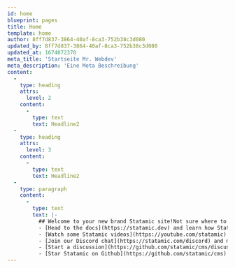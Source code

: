 ```yaml
---
id: home
blueprint: pages
title: Home
template: home
author: 8ff7d837-3864-40af-8ca3-752b38c3d080
updated_by: 8ff7d837-3864-40af-8ca3-752b38c3d080
updated_at: 1674072370
meta_title: 'Startseite Mr. Webdev'
meta_description: 'Eine Meta Beschreibung'
content:
  -
    type: heading
    attrs:
      level: 2
    content:
      -
        type: text
        text: Headline2
  -
    type: heading
    attrs:
      level: 3
    content:
      -
        type: text
        text: Headline2
  -
    type: paragraph
    content:
      -
        type: text
        text: |-
          ## Welcome to your new brand Statamic site!Not sure where to do next? Here are a few ideas, but feel free to explore in your own way, in your own time.- [Jump into the Control Panel](/cp) and edit this page or begin setting up your own collections and blueprints.
          - [Head to the docs](https://statamic.dev) and learn how Statamic works.
          - [Watch some Statamic videos](https://youtube.com/statamic) on YouTube.
          - [Join our Discord chat](https://statamic.com/discord) and meet thousands of other Statamic developers.
          - [Start a discussion](https://github.com/statamic/cms/discussions) and get answers to your questions.
          - [Star Statamic on Github](https://github.com/statamic/cms) if you enjoy using it!
---
```

